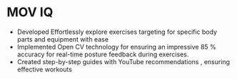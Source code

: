 # MOV IQ
- Developed Effortlessly explore exercises targeting for specific body parts and equipment with
ease
- Implemented Open CV technology for ensuring an impressive 85 % accuracy for real-time
posture feedback during exercises.
- Created step-by-step guides with YouTube recommendations , ensuring effective workouts
